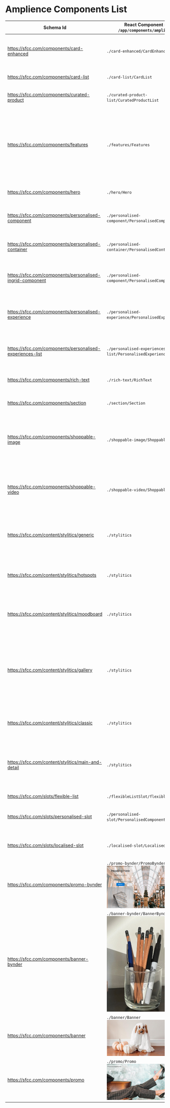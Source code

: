 # Amplience Components List

| Schema Id | React Component in `/app/components/amplience` | Description |
|-----------|-----------------|-------------|
| https://sfcc.com/components/card-enhanced | `./card-enhanced/CardEnhanced` | ![Card Enhanced](./media/components-card-enhanced.png) An enhanced card with localisation, responsive imaging, point of interest cropping and layout options|
| https://sfcc.com/components/card-list | `./card-list/CardList` | ![Card List](./media/components-card-list.png) Displaying a list of Card Enhanced in an horizontal stack |
| https://sfcc.com/components/curated-product | `./curated-product-list/CuratedProductList` | ![Curated Product List](./media/components-curated-product-list.png) A list of manually curated products from SFCC |
| https://sfcc.com/components/features | `./features/Features` | ![Features List](./media/Features.png) ![Features Buttons](./media/Features2.png) Component displaying a list of features (icon, title, text, link) with two possible views, listing or buttons. This shows an example if choosing renders via CMS content and automated alt text for images in a fallback from other values |
| https://sfcc.com/components/hero | `./hero/Hero` | ![Hero](./media/components-hero.png) Hero banner with an image, a localised title and a list of localised actions |
| https://sfcc.com/components/personalised-component | `./personalised-component/PersonalisedComponent` | A component that contains variants associated to customer groups to display personalised content |
| https://sfcc.com/components/personalised-container | `./personalised-container/PersonalisedContainer` | A container that contains variants associated to customer groups to display personalised content |
| https://sfcc.com/components/personalised-ingrid-component | `./personalised-component/PersonalisedComponent` | A component that contains variants associated to customer groups to display personalised content, but only for grid items |
| https://sfcc.com/components/personalised-experience | `./personalised-experience/PersonalisedExperience` | A wrapper that allows any content to be associated to segment, category, define is the experience is active or not to delivery content dynamically |
| https://sfcc.com/components/personalised-experiences-list | `./personalised-experiences-list/PersonalisedExperiencesList` | A container that lets user configure the criteria to dynamically load in `personalisedExperience` content |
| https://sfcc.com/components/rich-text| `./rich-text/RichText` | Component using the dc-extension-rich-text with Markdown and visual editing |
| https://sfcc.com/components/section | `./section/Section` | ![Section](./media/components-section.png) A block of text with a localised title and localised subtitle|
| https://sfcc.com/components/shoppable-image | `./shoppable-image/ShoppableImage` | A component that allows the merchandizer to add hotspot links to an image. Links may point to Commerce products & catagories, as well as simple tooltips and external URLs.  |
| https://sfcc.com/components/shoppable-video | `./shoppable-video/ShoppableVideo` | A component that allows the merchandizer to add hotspot links to a video. Links may point to Commerce products & catagories, as well as simple tooltips and external URLs.  |
| https://sfcc.com/content/stylitics/generic           | `./stylitics`              | ![Stylitics Generic](./media/component-stylitics-generic.png) Can render all stylitics widgets from a single content type with all available options |
| https://sfcc.com/content/stylitics/hotspots            | `./stylitics`             | ![Stylitics Hotspots](./media/component-stylitics-hotspots.png) Only options for a Stylitics Hotspot Widget |
| https://sfcc.com/content/stylitics/moodboard           | `./stylitics`             | ![Stylitics Moodboard](./media/component-stylitics-moodboard.png) Only options for a Stylitics Moodboard Widget |
| https://sfcc.com/content/stylitics/gallery            | `./stylitics`            | ![Stylitics Gallery](./media/component-stylitics-gallery.png) Only options for a Stylitics Gallery Widget |
| https://sfcc.com/content/stylitics/classic            | `./stylitics`            | ![Stylitics Classic](./media/component-stylitics-classic.png) Only options for a Stylitics Classic Widget |
| https://sfcc.com/content/stylitics/main-and-detail            | `./stylitics`             | ![Stylitics Main & Detail](./media/component-stylitics-main-and-detail.png) Only options for a Stylitics Main & Detail Widget |
| https://sfcc.com/slots/flexible-list | `./flexibleListSlot/flexibleListSlot` | A slot that contains a flexible list of content |
| https://sfcc.com/slots/personalised-slot | `./personalised-slot/PersonalisedComponent` | A slot that contains variants associated to customer groups to display personalised content |
| https://sfcc.com/slots/localised-slot | `./localised-slot/LocalisedSlot` | A slot that contains variants associated different locales to support content item level localisation |
| https://sfcc.com/components/promo-bynder| `./promo-bynder/PromoBynder` ![PromoBynder](./media/promobynder.png) | A Promotional Item with Bynder asset |
|https://sfcc.com/components/banner-bynder| `./banner-bynder/BannerBynder` ![BannerBynder](./media/bannerbynder.png) | A single reference to an item in Bynder with file selection |
|https://sfcc.com/components/banner| `./banner/Banner` ![Banner](./media/banner.png) | A single reference to an item with file selection |
| https://sfcc.com/components/promo| `./promo/Promo` ![Promo](./media/promo.png) | A Promotional Item |
